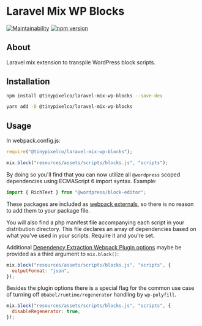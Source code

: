 # Laravel Mix WP Blocks

[![Maintainability](https://api.codeclimate.com/v1/badges/4445cb074eab29b4ba42/maintainability)](https://codeclimate.com/github/pixelcollective/laravel-mix-wp-blocks/maintainability) [![npm version](https://badge.fury.io/js/%40tinypixelco%2Flaravel-mix-wp-blocks.svg)](https://badge.fury.io/js/%40tinypixelco%2Flaravel-mix-wp-blocks)

## About

Laravel mix extension to transpile WordPress block scripts.

## Installation

```sh
npm install @tinypixelco/laravel-mix-wp-blocks --save-dev
```

```sh
yarn add -D @tinypixelco/laravel-mix-wp-blocks
```

## Usage

In webpack.config.js:

```js
require("@tinypixelco/laravel-mix-wp-blocks");

mix.block("resources/assets/scripts/blocks.js", "scripts");
```

By doing so you'll find that you can now utilize all `@wordpress` scoped dependencies using ECMAScript 6 import syntax. Example:

```js
import { RichText } from "@wordpress/block-editor";
```

These packages are included as [webpack externals](https://webpack.js.org/configuration/externals/), so there is no reason to add them to your package file.

You will also find a php manifest file accompanying each script in your distribution directory. This file declares an array of dependencies based on what you've used in your scripts. Require it and you're set.

Additional [Dependency Extraction Webpack Plugin options](https://www.npmjs.com/package/@wordpress/dependency-extraction-webpack-plugin#options) maybe be provided as a third argument to `mix.block()`:

```js
mix.block("resources/assets/scripts/blocks.js", "scripts", {
  outputFormat: "json",
});
```

Besides the plugin options there is a special flag for the common use case of turning off `@babel/runtime/regenerator` handling by `wp-polyfill`.

```js
mix.block("resources/assets/scripts/blocks.js", "scripts", {
  disableRegenerator: true,
});
```
